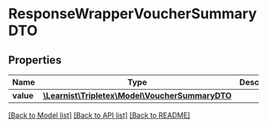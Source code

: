 # ResponseWrapperVoucherSummaryDTO

## Properties
Name | Type | Description | Notes
------------ | ------------- | ------------- | -------------
**value** | [**\Learnist\Tripletex\Model\VoucherSummaryDTO**](VoucherSummaryDTO.md) |  | [optional] 

[[Back to Model list]](../../README.md#documentation-for-models) [[Back to API list]](../../README.md#documentation-for-api-endpoints) [[Back to README]](../../README.md)

